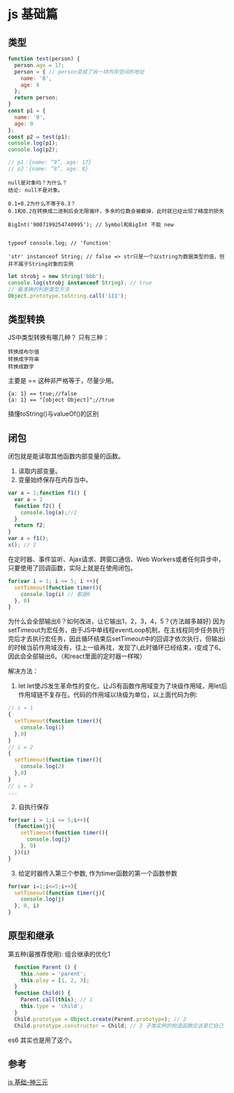 # js 基础篇

## 类型
```javascript
function test(person) {
  person.age = 17;
  person = { // person变成了另一块内存空间的地址
    name: '8',
    age: 8
  };
  return person;
}
const p1 = {
  name: '9',
  age: 9
};
const p2 = test(p1);
console.log(p1);
console.log(p2);

// p1：{name: “9”, age: 17}
// p2：{name: “8”, age: 8}

```

    null是对象吗？为什么？
    结论: null不是对象。

    0.1+0.2为什么不等于0.3？ 
    0.1和0.2在转换成二进制后会无限循环，多余的位数会被截掉，此时就已经出现了精度的损失

    BigInt('9007199254740995'); // Symbol和BigInt 不能 new


    typeof console.log; // 'function'

    'str' instanceof String; // false => str只是一个以string为数据类型的值，但并不属于String对象的实例

```javascript
let strobj = new String('bbb');
console.log(strobj instanceof String); // true
// 最准确的判断类型方法
Object.prototype.toString.call('111');
```

## 类型转换
JS中类型转换有哪几种？
    只有三种：

    转换成布尔值
    转换成字符串
    转换成数字
    
主要是 == 这种非严格等于，尽量少用。

    {a: 1} == true;//false
    {a: 1} == "[object Object]";//true
搞懂toString()与valueOf()的区别

## 闭包
闭包就是能读取其他函数内部变量的函数。
1. 读取内部变量。
2. 变量始终保存在内存当中。
```javascript 
var a = 1;function f1() {
  var a = 2
  function f2() {
    console.log(a);//2
  }
  return f2;
}
var x = f1();
x(); // 2
```
在定时器、事件监听、Ajax请求、跨窗口通信、Web Workers或者任何异步中，只要使用了回调函数，实际上就是在使用闭包。

```javascript
for(var i = 1; i <= 5; i ++){
  setTimeout(function timer(){
    console.log(i) // 都是6
  }, 0)
}
```
为什么会全部输出6？如何改进，让它输出1，2，3，4，5？(方法越多越好)
因为setTimeout为宏任务，由于JS中单线程eventLoop机制，在主线程同步任务执行完后才去执行宏任务，因此循环结束后setTimeout中的回调才依次执行，但输出i的时候当前作用域没有，往上一级再找，发现了i,此时循环已经结束，i变成了6。因此会全部输出6。（和react里面的定时器一样唉）  

解决方法：
1. let let使JS发生革命性的变化，让JS有函数作用域变为了块级作用域，用let后作用域链不复存在。代码的作用域以块级为单位，以上面代码为例:
```javascript
// i = 1
{
  setTimeout(function timer(){
    console.log(1)
  },0)
}
// i = 2
{
  setTimeout(function timer(){
    console.log(2)
  },0)
}
// i = 3
...
```
2. 自执行保存
```javascript
for(var i = 1;i <= 5;i++){
  (function(j){
    setTimeout(function timer(){
      console.log(j)
    }, 0)
  })(i)
}
```

3. 给定时器传入第三个参数, 作为timer函数的第一个函数参数
```javascript
for(var i=1;i<=5;i++){
  setTimeout(function timer(j){
    console.log(j)
  }, 0, i)
}
```

## 原型和继承
第五种(最推荐使用): 组合继承的优化1
```javascript
  function Parent () {
    this.name = 'parent';
    this.play = [1, 2, 3];
  }
  function Child() {
    Parent.call(this); // 1
    this.type = 'child';
  }
  Child.prototype = Object.create(Parent.prototype); // 2
  Child.prototype.constructor = Child; // 3 子类实例的构造函数应该是它自己
```

es6 其实也是用了这个。

## 参考


[js 基础-神三元](https://juejin.cn/post/6844903974378668039)
